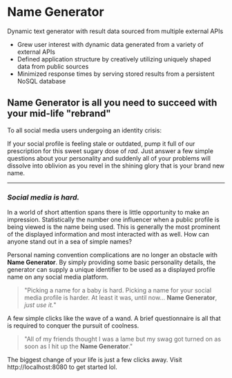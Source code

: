 # **Name Generator**

Dynamic text generator with result data sourced from multiple external APIs

- Grew user interest with dynamic data generated from a variety of external APIs
- Defined application structure by creatively utilizing uniquely shaped data from public sources
- Minimized response times by serving stored results from a persistent NoSQL database

## **Name Generator** is all you need to succeed with your mid-life "rebrand"

To all social media users undergoing an identity crisis:

If your social profile is feeling stale or outdated, pump it full of our prescription for this sweet sugary dose of *rad*. Just answer a few simple questions about your personality and suddenly all of your problems will dissolve into oblivion as you revel in the shining glory that is your brand new name.

---

### *Social media is hard.*

In a world of short attention spans there is little opportunity to make an impression. Statistically the number one influencer when a public profile is being viewed is the name being used. This is generally the most prominent of the displayed information and most interacted with as well. How can anyone stand out in a sea of simple names?

Personal naming convention complications are no longer an obstacle with **Name Generator**. By simply providing some basic personality details, the generator can supply a unique identifier to be used as a displayed profile name on any social media platform.

> "Picking a name for a baby is hard. Picking a name for your social media profile is harder. At least it was, until now... **Name Generator**, *just use it.*"

A few simple clicks like the wave of a wand. A brief questionnaire is all that is required to conquer the pursuit of coolness.

> "All of my friends thought I was a lame but my swag got turned on as soon as I hit up the **Name Generator**."

The biggest change of your life is just a few clicks away. Visit http://localhost:8080 to get started lol.
